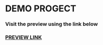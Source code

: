 # DEMO PROGECT

### Visit the preview using the link below
### [PREVIEW LINK](https://kalmykov-mykhailo.github.io/cards-catalog-ver-2/)